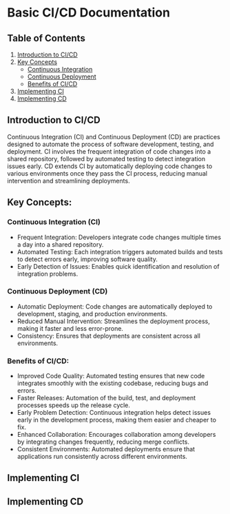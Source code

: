 # Basic CI/CD Documentation

## Table of Contents
1. [Introduction to CI/CD](#introduction-to-cicd)
2. [Key Concepts](#key-concepts)
   - [Continuous Integration](#continuous-integration-ci)
   - [Continuous Deployment](#continuous-deployment-cd)
   - [Benefits of CI/CD](#benefits-of-cicd)
3. [Implementing CI](#implementing-ci)
4. [Implementing CD](#implementing-cd)


## Introduction to CI/CD
Continuous Integration (CI) and Continuous Deployment (CD) are practices designed to automate the process of software development, testing, and deployment. CI involves the frequent integration of code changes into a shared repository, followed by automated testing to detect integration issues early. CD extends CI by automatically deploying code changes to various environments once they pass the CI process, reducing manual intervention and streamlining deployments​​.

## Key Concepts:
### Continuous Integration (CI)
* Frequent Integration: Developers integrate code changes multiple times a day into a shared repository.
* Automated Testing: Each integration triggers automated builds and tests to detect errors early, improving software quality.
* Early Detection of Issues: Enables quick identification and resolution of integration problems​​.

### Continuous Deployment (CD)
* Automatic Deployment: Code changes are automatically deployed to development, staging, and production environments.
* Reduced Manual Intervention: Streamlines the deployment process, making it faster and less error-prone.
* Consistency: Ensures that deployments are consistent across all environments​​.

### Benefits of CI/CD:
- Improved Code Quality: Automated testing ensures that new code integrates smoothly with the existing codebase, reducing bugs and errors.
- Faster Releases: Automation of the build, test, and deployment processes speeds up the release cycle.
- Early Problem Detection: Continuous integration helps detect issues early in the development process, making them easier and cheaper to fix.
- Enhanced Collaboration: Encourages collaboration among developers by integrating changes frequently, reducing merge conflicts.
- Consistent Environments: Automated deployments ensure that applications run consistently across different environments​​.

## Implementing CI


## Implementing CD